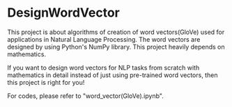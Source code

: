 # DesignWordVector
This project is about algorithms of creation of word vectors(GloVe) used for applications in Natural Language Processing. The word vectors are designed by using Python's NumPy library. This project heavily depends on mathematics.

If you want to design word vectors for NLP tasks from scratch with mathematics in detail instead of just using pre-trained word vectors, then this project is right for you!

For codes, please refer to "word_vector(GloVe).ipynb".

